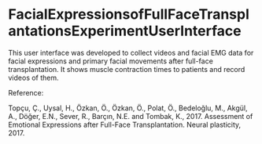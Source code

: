 # FacialExpressionsofFullFaceTransplantationsExperimentUserInterface
This user interface was developed to collect videos and facial EMG data for facial expressions and primary facial movements after full-face transplantation. It shows muscle contraction times to patients and record videos of them.

Reference:

Topçu, Ç., Uysal, H., Özkan, Ö., Özkan, Ö., Polat, Ö., Bedeloğlu, M., Akgül, A., Döğer, E.N., Sever, R., Barçın, N.E. and Tombak, K., 2017. Assessment of Emotional Expressions after Full-Face Transplantation. Neural plasticity, 2017.

